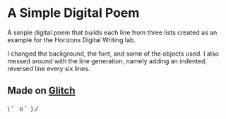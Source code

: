 # A Simple Digital Poem

A simple digital poem that builds each line from three lists created as an example for the Horizons Digital Writing lab.

I changed the background, the font, and some of the objects used. I also messed around with the line generation, namely adding an indented, reversed line every six lines.

## Made on [Glitch](https://glitch.com/)

\ ゜ o ゜)ノ
